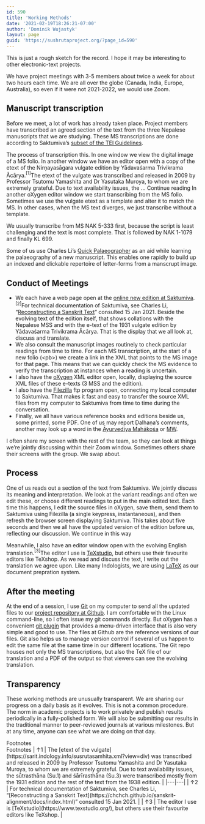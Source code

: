 ```yaml
---
id: 590
title: 'Working Methods'
date: '2021-02-19T18:26:21-07:00'
author: 'Dominik Wujastyk'
layout: page
guid: 'https://sushrutaproject.org/?page_id=590'
---
```


This is just a rough sketch for the record. I hope it may be interesting to other electronic-text projects.

We have project meetings with 3-5 members about twice a week for about two hours each time. We are all over the globe (Canada, India, Europe, Australia), so even if it were not 2021-2022, we would use Zoom.

## Manuscript transcription

Before we meet, a lot of work has already taken place. Project members have transcribed an agreed section of the text from the three Nepalese manuscripts that we are studying. These MS transcriptions are done according to Saktumiva’s [subset of the TEI Guidelines](https://saktumiva.org/wiki/tei).

The process of transcription this. In one window we view the digital image of a MS folio. In another window we have an editor open with a copy of the etext of the Nirṇayasāgara vulgate edition by Yādavaśarma Trivikrama Ācārya.<span class="footnote_referrer"><a onclick="footnote_moveToReference_590_71('footnote_plugin_reference_590_71_1');" onkeypress="footnote_moveToReference_590_71('footnote_plugin_reference_590_71_1');" role="button" tabindex="0"><sup class="footnote_plugin_tooltip_text" id="footnote_plugin_tooltip_590_71_1">\[1\]</sup></a><span class="footnote_tooltip" id="footnote_plugin_tooltip_text_590_71_1">The etext of the vulgate was transcribed and released in 2009 by Professor Tsutomu Yamashita and Dr Yasutaka Muroya, to whom we are extremely grateful. Due to text availability issues, the … <span class="footnote_tooltip_continue" onclick="footnote_moveToReference_590_71('footnote_plugin_reference_590_71_1');">Continue reading</span></span></span><script type="text/javascript"> jQuery('#footnote_plugin_tooltip_590_71_1').tooltip({ tip: '#footnote_plugin_tooltip_text_590_71_1', tipClass: 'footnote_tooltip', effect: 'fade', predelay: 0, fadeInSpeed: 200, delay: 400, fadeOutSpeed: 200, position: 'top center', relative: true, offset: [-7, 0], });</script> In another oXygen editor window we start transcribing from the MS folio. Sometimes we use the vulgate etext as a template and alter it to match the MS. In other cases, when the MS text diverges, we just transcribe without a template.

We usually transcribe from MS NAK 5-333 first, because the script is least challenging and the text is most complete. That is followed by NAK 1-1079 and finally KL 699.

Some of us use Charles Li’s [Quick Palaeographer](https://github.com/chchch/quick-palaeographer/) as an aid while learning the palaeography of a new manuscript. This enables one rapidly to build up an indexed and clickable repertoire of letter-forms from a manscrupt image.

## Conduct of Meetings

- We each have a web page open at the [online new edition at Saktumiva](https://saktumiva.org/wiki/wujastyk/susrutasamhita/01-su.su/provisional-edition_sutrasthana?upama_ver=gkdyfvdocs).<span class="footnote_referrer"><a onclick="footnote_moveToReference_590_71('footnote_plugin_reference_590_71_2');" onkeypress="footnote_moveToReference_590_71('footnote_plugin_reference_590_71_2');" role="button" tabindex="0"><sup class="footnote_plugin_tooltip_text" id="footnote_plugin_tooltip_590_71_2">\[2\]</sup></a><span class="footnote_tooltip" id="footnote_plugin_tooltip_text_590_71_2">For technical documentation of Saktumiva, see Charles Li, “[Reconstructing a Sanskrit Text](https://chchch.github.io/sanskrit-alignment/docs/index.html)” consulted 15 Jan 2021.</span></span><script type="text/javascript"> jQuery('#footnote_plugin_tooltip_590_71_2').tooltip({ tip: '#footnote_plugin_tooltip_text_590_71_2', tipClass: 'footnote_tooltip', effect: 'fade', predelay: 0, fadeInSpeed: 200, delay: 400, fadeOutSpeed: 200, position: 'top center', relative: true, offset: [-7, 0], });</script> Beside the evolving text of the edition itself, that shows collations with the Nepalese MSS and with the e-text of the 1931 vulgate edition by Yādavaśarma Trivikrama Ācārya. That is the display that we all look at, discuss and translate.
- We also consult the manuscript images routinely to check particular readings from time to time. For each MS transcription, at the start of a new folio (&lt;pb&gt;) we create a link in the XML that points to the MS image for that page. This means that we can quickly check the MS evidence to verify the transcription at instances when a reading is uncertain.
- I also have the [oXygen](https://www.oxygenxml.com/) XML editor open, locally, displaying the source XML files of these e-texts (3 MSS and the edition).
- I also have the [Filezilla](https://filezilla-project.org/) ftp program open, connecting my local computer to Saktumiva. That makes it fast and easy to transfer the source XML files from my computer to Saktumiva from time to time during the conversation.
- Finally, we all have various reference books and editions beside us, some printed, some PDF. One of us may report Ḍalhaṇa’s comments, another may look up a word in the [Āyurvedīya Mahākośa](https://archive.org/details/AyurvediyaSabdakosa1968/Ayurvediya%20Sabdakosa-v1_1968) or [MW](https://www.sanskrit-lexicon.uni-koeln.de/scans/MWScan/2020/web/webtc2/index.php).

I often share my screen with the rest of the team, so they can look at things we’re jointly discussing within their Zoom window. Sometimes others share their screens with the group. We swap about.

## Process

One of us reads out a section of the text from Saktumiva. We jointly discuss its meaning and interpretation. We look at the variant readings and often we edit these, or choose different readings to put in the main edited text. Each time this happens, I edit the source files in oXygen, save them, send them to Saktumiva using Filezilla (a single keypress, instantaneous), and then refresh the browser screen displaying Saktumiva. This takes about five seconds and then we all have the updated version of the edition before us, reflecting our discussion. We continue in this way

Meanwhile, I also have an editor window open with the evolving English translation.<span class="footnote_referrer"><a onclick="footnote_moveToReference_590_71('footnote_plugin_reference_590_71_3');" onkeypress="footnote_moveToReference_590_71('footnote_plugin_reference_590_71_3');" role="button" tabindex="0"><sup class="footnote_plugin_tooltip_text" id="footnote_plugin_tooltip_590_71_3">\[3\]</sup></a><span class="footnote_tooltip" id="footnote_plugin_tooltip_text_590_71_3">The editor I use is [TeXstudio](https://www.texstudio.org/), but others use their favourite editors like TeXshop.</span></span><script type="text/javascript"> jQuery('#footnote_plugin_tooltip_590_71_3').tooltip({ tip: '#footnote_plugin_tooltip_text_590_71_3', tipClass: 'footnote_tooltip', effect: 'fade', predelay: 0, fadeInSpeed: 200, delay: 400, fadeOutSpeed: 200, position: 'top center', relative: true, offset: [-7, 0], });</script> As we read and discuss the text, I write out the translation we agree upon. Like many Indologists, we are using [LaTeX](https://www.latex-project.org/) as our document prepration system.

## After the meeting

At the end of a session, I use [Git](https://git-scm.com/) on my computer to send all the updated files to our [project repository at Github](https://github.com/wujastyk/sushrutaproject). I am comfortable with the Linux command-line, so I often issue my git commands directly. But oXygen has a convenient [git plugin](https://github.com/oxygenxml/Oxygen-Git-Plugin) that provides a menu-driven interface that is also very simple and good to use. The files at Github are the reference versions of our files. Git also helps us to manage version control if several of us happen to edit the same file at the same time in our different locations. The Git repo houses not only the MS transcriptions, but also the TeX file of our translation and a PDF of the output so that viewers can see the evolving translation.

## Transparency

These working methods are unusually transparent. We are sharing our progress on a daily basis as it evolves. This is not a common procedure. The norm in academic projects is to work privately and publish results periodically in a fully-polished form. We will also be submitting our results in the traditional manner to peer-reviewed journals at various milestones. But at any time, anyone can see what we are doing on that day.

<div class="speaker-mute footnotes_reference_container"><div class="footnote_container_prepare"><span class="footnote_reference_container_label pointer" onclick="footnote_expand_collapse_reference_container_590_71();" role="button" tabindex="0">Footnotes</span><span class="footnote_reference_container_collapse_button" onclick="footnote_expand_collapse_reference_container_590_71();" role="button" style="display: none;" tabindex="0">\[<a id="footnote_reference_container_collapse_button_590_71">+</a>\]</span>

</div><div id="footnote_references_container_590_71" style="">Footnotes
| <a class="footnote_backlink" id="footnote_plugin_reference_590_71_1"><span class="footnote_index_arrow">↑</span>1</a> | The [etext of the vulgate](https://sarit.indology.info/susrutasamhita.xml?view=div) was transcribed and released in 2009 by Professor Tsutomu Yamashita and Dr Yasutaka Muroya, to whom we are extremely grateful. Due to text availability issues, the sūtrasthāna (Su.1) and śārīrasthāna (Su.3) were transcribed mostly from the 1931 edition and the rest of the text from the 1938 edition. |
|---|---|
| <a class="footnote_backlink" id="footnote_plugin_reference_590_71_2"><span class="footnote_index_arrow">↑</span>2</a> | For technical documentation of Saktumiva, see Charles Li, “[Reconstructing a Sanskrit Text](https://chchch.github.io/sanskrit-alignment/docs/index.html)” consulted 15 Jan 2021. |
| <a class="footnote_backlink" id="footnote_plugin_reference_590_71_3"><span class="footnote_index_arrow">↑</span>3</a> | The editor I use is [TeXstudio](https://www.texstudio.org/), but others use their favourite editors like TeXshop. |

 </div></div><script type="text/javascript"> function footnote_expand_reference_container_590_71() { jQuery('#footnote_references_container_590_71').show(); jQuery('#footnote_reference_container_collapse_button_590_71').text('−'); } function footnote_collapse_reference_container_590_71() { jQuery('#footnote_references_container_590_71').hide(); jQuery('#footnote_reference_container_collapse_button_590_71').text('+'); } function footnote_expand_collapse_reference_container_590_71() { if (jQuery('#footnote_references_container_590_71').is(':hidden')) { footnote_expand_reference_container_590_71(); } else { footnote_collapse_reference_container_590_71(); } } function footnote_moveToReference_590_71(p_str_TargetID) { footnote_expand_reference_container_590_71(); var l_obj_Target = jQuery('#' + p_str_TargetID); if (l_obj_Target.length) { jQuery( 'html, body' ).delay( 0 ); jQuery('html, body').animate({ scrollTop: l_obj_Target.offset().top - window.innerHeight * 0.2 }, 380); } } function footnote_moveToAnchor_590_71(p_str_TargetID) { footnote_expand_reference_container_590_71(); var l_obj_Target = jQuery('#' + p_str_TargetID); if (l_obj_Target.length) { jQuery( 'html, body' ).delay( 0 ); jQuery('html, body').animate({ scrollTop: l_obj_Target.offset().top - window.innerHeight * 0.2 }, 380); } }</script>